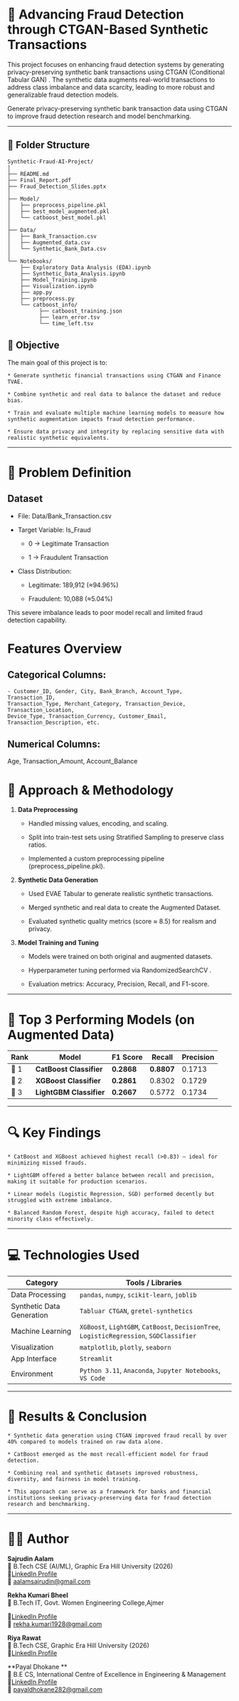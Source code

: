 # 🏦 Advancing Fraud Detection through CTGAN-Based Synthetic Transactions

This project focuses on enhancing fraud detection systems by generating privacy-preserving synthetic bank transactions using CTGAN (Conditional Tabular GAN) .
The synthetic data augments real-world transactions to address class imbalance and data scarcity, leading to more robust and generalizable fraud detection models.

Generate privacy-preserving synthetic bank transaction data using CTGAN to improve fraud detection research and model benchmarking.     

---

## 📁 Folder Structure
```
Synthetic-Fraud-AI-Project/
│
├── README.md
├── Final_Report.pdf
├── Fraud_Detection_Slides.pptx
│
├── Model/
│   ├── preprocess_pipeline.pkl          
│   ├── best_model_augmented.pkl  
│   └── catboost_best_model.pkl  
│
├── Data/
│   ├── Bank_Transaction.csv          
│   ├── Augmented_data.csv       
│   └── Synthetic_Bank_Data.csv     
│
└── Notebooks/
    ├── Exploratory Data Analysis (EDA).ipynb                
    ├── Synthetic_Data_Analysis.ipynb     
    ├── Model_Training.ipynb    
    ├── Visualization.ipynb   
    ├── app.py   
    ├── preprocess.py   
    └── catboost_info/
          ├── catboost_training.json
          ├── learn_error.tsv
          └── time_left.tsv

```


## 🎯 Objective

The main goal of this project is to:

    * Generate synthetic financial transactions using CTGAN and Finance TVAE.

    * Combine synthetic and real data to balance the dataset and reduce bias.

    * Train and evaluate multiple machine learning models to measure how synthetic augmentation impacts fraud detection performance.

    * Ensure data privacy and integrity by replacing sensitive data with realistic synthetic equivalents.

---
# 🧩 **Problem Definition**
## **Dataset**

- File: Data/Bank_Transaction.csv

- Target Variable: Is_Fraud

    * 0 → Legitimate Transaction

    * 1 → Fraudulent Transaction

- Class Distribution:

    * Legitimate: 189,912 (≈94.96%)

    * Fraudulent: 10,088 (≈5.04%)

This severe imbalance leads to poor model recall and limited fraud detection capability.

# **Features Overview**

## Categorical Columns:
    - Customer_ID, Gender, City, Bank_Branch, Account_Type, Transaction_ID,
    Transaction_Type, Merchant_Category, Transaction_Device, Transaction_Location,
    Device_Type, Transaction_Currency, Customer_Email, Transaction_Description, etc.

## Numerical Columns:
Age, Transaction_Amount, Account_Balance


# 🧠 **Approach & Methodology**

1. **Data Preprocessing**

    * Handled missing values, encoding, and scaling.

    * Split into train-test sets using Stratified Sampling to preserve class ratios.

    * Implemented a custom preprocessing pipeline (preprocess_pipeline.pkl).

2. **Synthetic Data Generation**

    * Used EVAE Tabular to generate realistic synthetic transactions.

    * Merged synthetic and real data to create the Augmented Dataset.

    * Evaluated synthetic quality metrics (score ≈ 8.5) for realism and privacy.

3. **Model Training and Tuning**

    * Models were trained on both original and augmented datasets.

    * Hyperparameter tuning performed via RandomizedSearchCV .

    * Evaluation metrics: Accuracy, Precision, Recall, and F1-score.

----------------
# 🤖 **Top 3 Performing Models (on Augmented Data)**
| Rank | Model                   | F1 Score   | Recall     | Precision | 
| ---- | ----------------------- | ---------- | ---------- | --------- | 
| 🥇 1 | **CatBoost Classifier** | **0.2868** | **0.8807** | 0.1713    | 
| 🥈 2 | **XGBoost Classifier**  | **0.2861** | 0.8302     | 0.1729    | 
| 🥉 3 | **LightGBM Classifier** | **0.2667** | 0.5772     | 0.1734    | 

---------------
# 🔍 **Key Findings**

    * CatBoost and XGBoost achieved highest recall (>0.83) — ideal for minimizing missed frauds.

    * LightGBM offered a better balance between recall and precision, making it suitable for production scenarios.

    * Linear models (Logistic Regression, SGD) performed decently but struggled with extreme imbalance.

    * Balanced Random Forest, despite high accuracy, failed to detect minority class effectively.

---------------
# 💻 **Technologies Used**
| Category                  | Tools / Libraries                                                                        |
| ------------------------- | ---------------------------------------------------------------------------------------- |
| Data Processing           | `pandas`, `numpy`, `scikit-learn`, `joblib`                                              |
| Synthetic Data Generation | `Tabluar CTGAN`,  `gretel-synthetics`                                                    |
| Machine Learning          | `XGBoost`, `LightGBM`, `CatBoost`, `DecisionTree`, `LogisticRegression`, `SGDClassifier` |
| Visualization             | `matplotlib`, `plotly`, `seaborn`                                                        |
| App Interface             | `Streamlit`                                                                              |
| Environment               | `Python 3.11`, `Anaconda`, `Jupyter Notebooks`, `VS Code`                                |

---------------

# 🚀 **Results & Conclusion**

    * Synthetic data generation using CTGAN improved fraud recall by over 40% compared to models trained on raw data alone.

    * CatBoost emerged as the most recall-efficient model for fraud detection.

    * Combining real and synthetic datasets improved robustness, diversity, and fairness in model training.

    * This approach can serve as a framework for banks and financial institutions seeking privacy-preserving data for fraud detection research and benchmarking.

------------------------
# 👨‍💻 **Author**

**Sajrudin Aalam**  
📍 B.Tech CSE (AI/ML), Graphic Era Hill University (2026)  
🔗[LinkedIn Profile](https://www.linkedin.com/in/sajrudin-aalam-21b861287/)  
📧 aalamsajrudin@gmail.com  


**Rekha Kumari Bheel**  
📍 B.Tech IT, Govt. Women Engineering College,Ajmer

🔗[LinkedIn Profile](https://www.linkedin.com/in/rekha-gunarat-7b9459279/)  
📧 rekha.kumari1928@gmail.com

**Riya Rawat**  
📍 B.Tech CSE, Graphic Era Hill University (2026)  
🔗[LinkedIn Profile](https://www.linkedin.com/in/riya-rawat-bb2b78265/)  

**Payal Dhokane **  
📍 B.E CS, International Centre of Excellence in Engineering & Management    
🔗[LinkedIn Profile](https://www.linkedin.com/in/payal-dhokane-79967b294/)    
📧 payaldhokane282@gmail.com  















